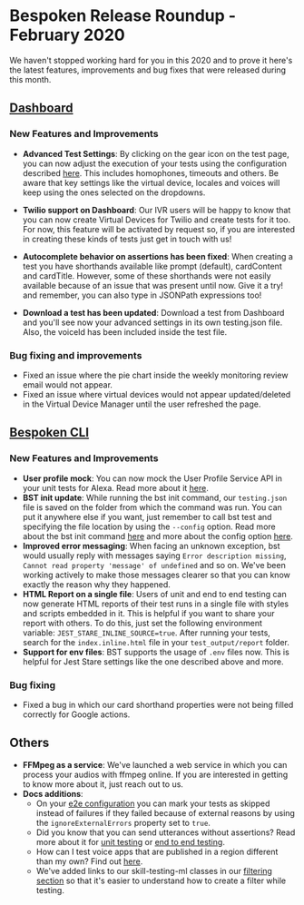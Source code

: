 # Bespoken Release Roundup - February 2020
We haven't stopped working hard for you in this 2020 and to prove it here's the latest features, improvements and bug fixes that were released during this month.

## [Dashboard](https://apps.bespoken.io)
### New Features and Improvements
- **Advanced Test Settings**: By clicking on the gear icon on the test page, you can now adjust the execution of your tests using the configuration described [here](https://read.bespoken.io/end-to-end/guide/#configuration). This includes homophones, timeouts and others. Be aware that key settings like the virtual device, locales and voices will keep using the ones selected on the dropdowns. 

- **Twilio support on Dashboard**: Our IVR users will be happy to know that you can now create Virtual Devices for Twilio and create tests for it too. For now, this feature will be activated by request so, if you are interested in creating these kinds of tests just get in touch with us!

- **Autocomplete behavior on assertions has been fixed**: When creating a test you have shorthands available like prompt (default), cardContent and cardTitle. However, some of these shorthands were not easily available because of an issue that was present until now. Give it a try! and remember, you can also type in JSONPath expressions too!

- **Download a test has been updated**: Download a test from Dashboard and you'll see now your advanced settings in its own testing.json file. Also, the voiceId has been included inside the test file.

### Bug fixing and improvements
- Fixed an issue where the pie chart inside the weekly monitoring review email would not appear.
- Fixed an issue where virtual devices would not appear updated/deleted in the Virtual Device Manager until the user refreshed the page.

## [Bespoken CLI](https://www.npmjs.com/package/bespoken-tools)

### New Features and Improvements
- **User profile mock**: You can now mock the User Profile Service API in your unit tests for Alexa. Read more about it [here](https://read.bespoken.io/unit-testing/use-cases/#testing-with-the-user-profile-service-api).
- **BST init update**: While running the bst init command, our `testing.json` file is saved on the folder from which the command was run. You can put it anywhere else if you want, just remember to call bst test and specifying the file location by using the `--config` option. Read more about the bst init command [here](https://read.bespoken.io/cli/commands/#init) and more about the config option [here](https://read.bespoken.io/end-to-end/guide/#custom-configuration-path).
- **Improved error messaging**: When facing an unknown exception, bst would usually reply with messages saying `Error description missing`, `Cannot read property 'message' of undefined` and so on. We've been working actively to make those messages clearer so that you can know exactly the reason why they happened.
- **HTML Report on a single file**: Users of unit and end to end testing can now generate HTML reports of their test runs in a single file with styles and scripts embedded in it. This is helpful if you want to share your report with others. To do this, just set the following environment variable: `JEST_STARE_INLINE_SOURCE=true`. After running your tests, search for the `index.inline.html` file in your `test_output/report` folder.
- **Support for env files**: BST supports the usage of `.env` files now. This is helpful for Jest Stare settings like the one described above and more.

### Bug fixing
- Fixed a bug in which our card shorthand properties were not being filled correctly for Google actions. 

## Others
- **FFMpeg as a service**: We've launched a web service in which you can process your audios with ffmpeg online. If you are interested in getting to know more about it, just reach out to us.
- **Docs additions**: 
  - On your [e2e configuration](https://read.bespoken.io/end-to-end/guide/#configuration) you can mark your tests as skipped instead of failures if they failed because of external reasons by using the `ignoreExternalErrors` property set to `true`.
  - Did you know that you can send utterances without assertions? Read more about it for [unit testing](https://read.bespoken.io/unit-testing/guide/#empty-assertions) or [end to end testing](https://read.bespoken.io/end-to-end/guide/#assertions).
  - How can I test voice apps that are published in a region different than my own? Find out [here](https://read.bespoken.io/end-to-end/faq/#i-ve-changed-my-locale-to-en-uk-however-i-can-t-access-a-voice-app-from-that-region).
  - We've added links to our skill-testing-ml classes in our [filtering section](https://read.bespoken.io/end-to-end/guide/#filtering-during-test) so that it's easier to understand how to create a filter while testing. 

